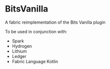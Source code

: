 # BitsVanilla

A fabric reimplementation of the Bits Vanilla plugin

To be used in conjunction with:

- Spark
- Hydrogen
- Lithium
- Ledger
- Fabric Language Kotlin
